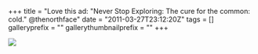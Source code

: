 +++
title = "Love this ad: \"Never Stop Exploring: The cure for the common: cold.\" @thenorthface"
date = "2011-03-27T23:12:20Z"
tags = []
galleryprefix = ""
gallerythumbnailprefix = ""
+++

![](/img/image.jpg)

